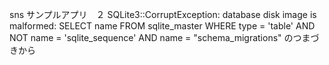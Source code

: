 sns サンプルアプリ　２
SQLite3::CorruptException: database disk image is malformed: SELECT name FROM sqlite_master WHERE type = 'table' AND NOT name = 'sqlite_sequence' AND name = "schema_migrations"
のつまづきから